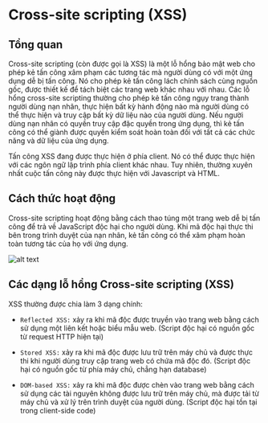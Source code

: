 # Cross-site scripting (XSS) 
## Tổng quan

Cross-site scripting (còn được gọi là XSS) là một lỗ hổng bảo mật web cho phép kẻ tấn công xâm phạm các tương tác mà người dùng có với một ứng dụng dễ bị tấn công. Nó cho phép kẻ tấn công lách chính sách cùng nguồn gốc, được thiết kế để tách biệt các trang web khác nhau với nhau. Các lỗ hổng cross-site scripting thường cho phép kẻ tấn công ngụy trang thành người dùng nạn nhân, thực hiện bất kỳ hành động nào mà người dùng có thể thực hiện và truy cập bất kỳ dữ liệu nào của người dùng. Nếu người dùng nạn nhân có quyền truy cập đặc quyền trong ứng dụng, thì kẻ tấn công có thể giành được quyền kiểm soát hoàn toàn đối với tất cả các chức năng và dữ liệu của ứng dụng.

Tấn công XSS đang được thực hiện ở phía client. Nó có thể được thực hiện với các ngôn ngữ lập trình phía client khác nhau. Tuy nhiên, thường xuyên nhất cuộc tấn công này được thực hiện với Javascript và HTML.

## Cách thức hoạt động

Cross-site scripting hoạt động bằng cách thao túng một trang web dễ bị tấn công để trả về JavaScript độc hại cho người dùng. Khi mã độc hại thực thi bên trong trình duyệt của nạn nhân, kẻ tấn công có thể xâm phạm hoàn toàn tương tác của họ với ứng dụng.

![alt text](image.png)

## Các dạng lỗ hổng Cross-site scripting (XSS)
XSS thường được chia làm 3 dạng chính:

* `Reflected XSS:` xảy ra khi mã độc được truyền vào trang web bằng cách sử dụng một liên kết hoặc biểu mẫu web. (Script độc hại có nguồn gốc từ request HTTP hiện tại)

* `Stored XSS:` xảy ra khi mã độc được lưu trữ trên máy chủ và được thực thi khi người dùng truy cập trang web có chứa mã độc đó. (Script độc hại có nguồn gốc từ phía máy chủ, chẳng hạn database)
* `DOM-based XSS:` xảy ra khi mã độc được chèn vào trang web bằng cách sử dụng các tài nguyên không được lưu trữ trên máy chủ, mà được tải từ máy chủ và xử lý trên trình duyệt của người dùng. (Script độc hại tồn tại trong client-side code)

